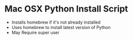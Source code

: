 # Mac OSX Python Install Script
- Installs homebrew if it's not already installed
- Uses homebrew to install latest version of Python
- May Require super user
